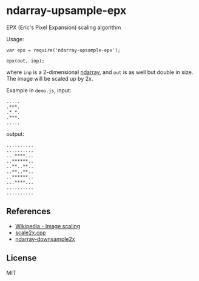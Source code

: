 # ndarray-upsample-epx

EPX (Eric's Pixel Expansion) scaling algorithm

Usage:
    
    var epx = require('ndarray-upsample-epx');

    epx(out, inp);

where `inp` is a 2-dimensional
[ndarray](https://github.com/mikolalysenko/ndarray),
and `out` is as well but double in size. The image
will be scaled up by 2x.

Example in `demo.js`, input:

    .....
    .***.
    .*.*.
    .***.
    .....
   
output:

    ..........
    ..........
    ...****...
    ..******..
    ..**..**..
    ..**..**..
    ..******..
    ...****...
    ..........
    ..........


## References

* [Wikipedia - Image scaling](https://en.wikipedia.org/wiki/Image_scaling#EPX.2FScale2.C3.97.2FAdvMAME2.C3.97)
* [scale2x.cpp](https://github.com/Themaister/bsnes-Qt/blob/master/snesfilter/scale2x/scale2x.cpp)
* [ndarray-downsample2x](https://github.com/mikolalysenko/ndarray-downsample2x)

## License

MIT

